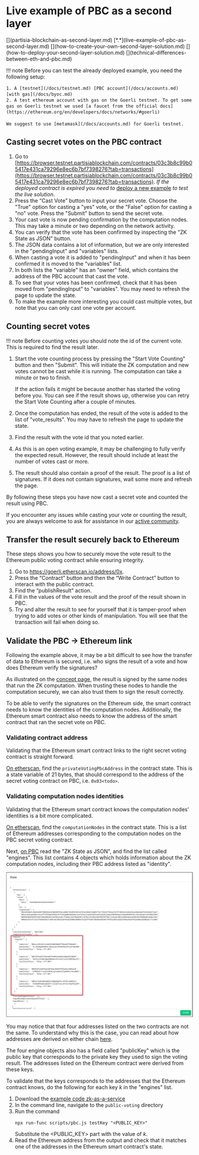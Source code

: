 # Live example of PBC as a second layer

<div class="dot-navigation" markdown>
   [](partisia-blockchain-as-second-layer.md)
   [*.*](live-example-of-pbc-as-second-layer.md)
   [](how-to-create-your-own-second-layer-solution.md)
   [](how-to-deploy-your-second-layer-solution.md)
   [](technical-differences-between-eth-and-pbc.md)
</div>

!!! note 
    Before you can test the already deployed example, you need the following setup:

    1. A [testnet](/docs/testnet.md) [PBC account](/docs/accounts.md) [with gas](/docs/byoc.md)
    2. A test ethereum account with gas on the Goerli testnet. To get some gas on Goerli testnet we used [a faucet from the official docs](https://ethereum.org/en/developers/docs/networks/#goerli)

    We suggest to use [metamask](/docs/accounts.md) for Goerli testnet.

## Casting secret votes on the PBC contract

1. Go to [https://browser.testnet.partisiablockchain.com/contracts/03c3b8c99b05417e431ca79296e8ec6b7bf7398276?tab=transactions](https://browser.testnet.partisiablockchain.com/contracts/03c3b8c99b05417e431ca79296e8ec6b7bf7398276?tab=transactions). _If the deployed contract is expired you need to_ [deploy a new example](how-to-deploy-your-second-layer-solution.md) _to test the live solution_.
2. Press the “Cast Vote” button to input your secret vote.
   Choose the "True" option for casting a "yes" vote, or the "False" option for casting a "no" vote.
   Press the "Submit" button to send the secret vote.
3. Your cast vote is now pending confirmation by the computation nodes. This may take a minute or two depending on the network activity. 
4. You can verify that the vote has been confirmed by inspecting the "ZK State as JSON" button. 
5. The JSON data contains a lot of information, but we are only interested in the "pendingInput" and 
   "variables" lists. 
6. When casting a vote it is added to "pendingInput" and when it has been confirmed it is moved to 
   the "variables" list. 
7. In both lists the "variable" has an "owner" field, which contains the address of the PBC account 
   that cast the vote. 
8. To see that your votes has been confirmed, check that it has been moved from "pendingInput" to 
   "variables". You may need to refresh the page to update the state. 
9. To make the example more interesting you could cast multiple votes, but note that you can only 
   cast one vote per account.

## Counting secret votes
!!! note
    Before counting votes you should note the id of the current vote. This is required to find the result later.

1. Start the vote counting process by pressing the "Start Vote Counting" button and then "Submit". This will initiate the ZK computation and new votes cannot be cast while it is running. The computation can take a minute or two to finish. 
   
      If the action fails it might be because another has started the voting before you. You can see if the result shows up, otherwise you can retry the Start Vote Counting after a couple of minutes.
   
2. Once the computation has ended, the result of the vote is added to the list of "vote_results". You may have to refresh the page to update the state.
3. Find the result with the vote id that you noted earlier.
4. As this is an open voting example, it may be challenging to fully verify the expected result. However, the result should include at least the number of votes cast or more.
5. The result should also contain a proof of the result. The proof is a list of signatures. If it does not contain signatures, wait some more and refresh the page.

By following these steps you have now cast a secret vote and counted the result using PBC.

If you encounter any issues while casting your vote or counting the result, you are always welcome to ask for assistance in our [active community](https://partisiablockchain.com/community).

## Transfer the result securely back to Ethereum

These steps shows you how to securely move the vote result to the Ethereum public voting contract while ensuring integrity.

1. Go to [https://goerli.etherscan.io/address/0x<todo>](https://goerli.etherscan.io/address/0x<todo>).
2. Press the “Contract” button and then the “Write Contract” button to interact with the public contract.
3. Find the “publishResult” action.
4. Fill in the values of the vote result and the proof of the result shown in PBC.
5. Try and alter the result to see for yourself that it is tamper-proof when trying to add votes or other kinds of manipulation. You will see that the transaction will fail when doing so.

## Validate the PBC &rarr; Ethereum link

Following the example above, it may be a bit difficult to see how the transfer of data to Ethereum is secured, i.e. who signs the result of a vote and how does Ethereum verify the signatures?

As illustrated on the [concept page](partisia-blockchain-as-second-layer.md), the result is signed by the same nodes that run the ZK computation. When trusting these nodes to handle the computation securely, we can also trust them to sign the result correctly.

To be able to verify the signatures on the Ethereum side, the smart contract needs to know the identities of the computation nodes. Additionally, the Ethereum smart contract also needs to know the address of the smart contract that ran the secret vote on PBC.

### Validating contract address

Validating that the Ethereum smart contract links to the right secret voting contract is straight 
forward.

[On etherscan](https://goerli.etherscan.io/address/0x<todo>), find the `privateVotingPbcAddress` in 
the contract state. This is a state variable of 21 bytes, that should correspond to the address of 
the secret voting contract on PBC, i.e. `0x03<todo>`.

### Validating computation nodes identities

Validating that the Ethereum smart contract knows the computation nodes' identities is a bit more 
complicated.

[On etherscan](https://goerli.etherscan.io/address/0x<todo>), find the `computationNodes` in
the contract state. This is a list of Ethereum addresses corresponding to the computation nodes on 
the PBC secret voting contract.

Next, [on PBC](https://testnet.partisiablockchain.com/info/contract/<todo>) read the 
"ZK State as JSON", and find the list called "engines". This list contains 4 objects which holds
information about the ZK computation nodes, including their PBC address listed as "identity".

![EnginesObjectFromZKStateAsJSON](ScreenShotZkStateAsJSON.png)

You may notice that that four addresses listed on the two contracts are not the same. To understand
why this is the case, you can read about how addresses are derived on either chain 
[here](technical-differences-between-eth-and-pbc.md).

The four engine objects also has a field called "publicKey" which is the public key that corresponds to the private key they used to sign the voting result. The addresses listed on the Ethereum contract were derived from these keys.

To validate that the keys corresponds to the addresses that the Ethereum contract knows, do the following for each key _k_ in the "engines" list.

1. Download the [example code zk-as-a-service](https://gitlab.com/secata/pbc/language/contracts/zk-as-a-service)
2. In the command line, navigate to the `public-voting` directory
3. Run the command
   ```shell
   npx run-func scripts/pbc.js testKey "<PUBLIC_KEY>"
   ```
   Substitute the <PUBLIC_KEY> part with the value of _k_.
4. Read the Ethereum address from the output and check that it matches one of the addresses in the
   Ethereum smart contract's state.
